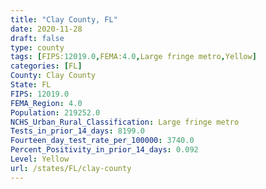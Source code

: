 ```yaml
---
title: "Clay County, FL"
date: 2020-11-28
draft: false
type: county
tags: [FIPS:12019.0,FEMA:4.0,Large fringe metro,Yellow]
categories: [FL]
County: Clay County
State: FL
FIPS: 12019.0
FEMA_Region: 4.0
Population: 219252.0
NCHS_Urban_Rural_Classification: Large fringe metro
Tests_in_prior_14_days: 8199.0
Fourteen_day_test_rate_per_100000: 3740.0
Percent_Positivity_in_prior_14_days: 0.092
Level: Yellow
url: /states/FL/clay-county
---
```




